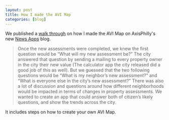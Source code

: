```yaml
---
layout: post
title: How I made the AVI Map
categories: [blog]
---
```

We published a <a href="http://axisphillyapps.tumblr.com/post/44714283089/how-we-made-the-avi-map">walk through</a> on how I made the AVI Map on AxisPhilly's new <a href="http://axisphillyapps.tumblr.com/">News Apps</a> blog.

> Once the new assessments were completed, we knew the first question would be “What will my new assessment be?” The city answered that question by sending a mailing to every property owner in the city their new value (The calculator app the city released did a good job of this as well). But we guessed that the two following questions would be “What is my neighbor’s new assessment?” and “What is everyone else in the city’s new assessment?” There was also a lot of discussion and questions around how different neighborhoods would be impacted in terms of changes in property assessments. We wanted to create an app that could answer both of citizen’s likely questions, and show the trends across the city.

It includes steps on how to create your own AVI Map.